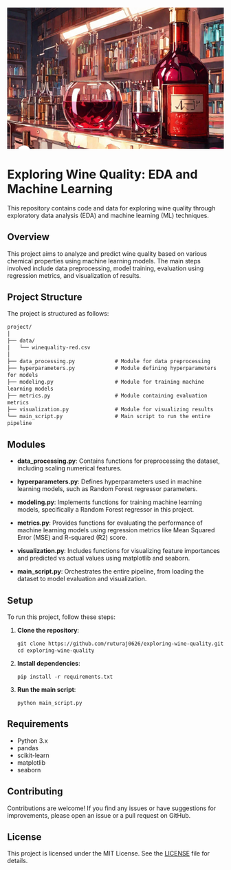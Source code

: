 ![Wine Quality](https://github.com/ruturaj0626/Exploring-Wine-Quality-EDA-ML/blob/main/stuff/Wine_Quality2.png)

# Exploring Wine Quality: EDA and Machine Learning

This repository contains code and data for exploring wine quality through exploratory data analysis (EDA) and machine learning (ML) techniques.

## Overview

This project aims to analyze and predict wine quality based on various chemical properties using machine learning models. The main steps involved include data preprocessing, model training, evaluation using regression metrics, and visualization of results.

## Project Structure

The project is structured as follows:

```
project/
│
├── data/
│   └── winequality-red.csv                
│
├── data_processing.py             # Module for data preprocessing
├── hyperparameters.py             # Module defining hyperparameters for models
├── modeling.py                    # Module for training machine learning models
├── metrics.py                     # Module containing evaluation metrics
├── visualization.py               # Module for visualizing results
└── main_script.py                 # Main script to run the entire pipeline
```

## Modules

- **data_processing.py**: Contains functions for preprocessing the dataset, including scaling numerical features.
  
- **hyperparameters.py**: Defines hyperparameters used in machine learning models, such as Random Forest regressor parameters.

- **modeling.py**: Implements functions for training machine learning models, specifically a Random Forest regressor in this project.

- **metrics.py**: Provides functions for evaluating the performance of machine learning models using regression metrics like Mean Squared Error (MSE) and R-squared (R2) score.

- **visualization.py**: Includes functions for visualizing feature importances and predicted vs actual values using matplotlib and seaborn.

- **main_script.py**: Orchestrates the entire pipeline, from loading the dataset to model evaluation and visualization.

## Setup

To run this project, follow these steps:

1. **Clone the repository**:
   ```
   git clone https://github.com/ruturaj0626/exploring-wine-quality.git
   cd exploring-wine-quality
   ```

2. **Install dependencies**:
   ```
   pip install -r requirements.txt
   ```

3. **Run the main script**:
   ```
   python main_script.py
   ```

## Requirements

- Python 3.x
- pandas
- scikit-learn
- matplotlib
- seaborn

## Contributing

Contributions are welcome! If you find any issues or have suggestions for improvements, please open an issue or a pull request on GitHub.

## License

This project is licensed under the MIT License. See the [LICENSE](LICENSE) file for details.
